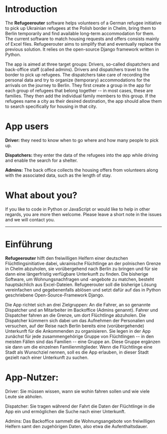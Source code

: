 # Introduction  

The **Refugeerouter** software helps volunteers of a German refugee initiative to pick up Ukrainian refugees at the Polish border in Chelm, bring them to Berlin temporarily and find available long-term accommodation for them. The current software to match housing requests and offers consists mainly of Excel files. Refugeerouter aims to simplify that and eventually replace the previous solution. It relies on the open-source Django framework written in Python.  

The app is aimed at three target groups: Drivers, so-called dispatchers and back-office staff (called admins). Drivers and dispatchers travel to the border to pick up refugees. The dispatchers take care of recording the personal data and try to organize (temporary) accommodations for the arrivals on the journey to Berlin. They first create a group in the app for each group of refugees that belong together -- in most cases, these are families. They then add the individual family members to this group. If the refugees name a city as their desired destination, the app should allow them to search specifically for housing in that city.  

# App users 

**Driver:** they need to know when to go where and how many people to pick up.  

**Dispatchers:** they enter the data of the refugees into the app while driving and enable the search for a shelter.  

**Admins:** The back office collects the housing offers from volunteers along with the associated data, such as the length of stay.  

# What about you?  

If you like to code in Python or JavaScript or would like to help in other regards, you are more then welcome. Please leave a short note in the issues and we will contact you. 

---  

# Einführung  

**Refugeerouter** hilft den freiwilligen Helfern einer deutschen Flüchtlingsinitiative dabei, ukrainische Flüchtlinge an der polnischen Grenze in Chelm abzuholen, sie vorübergehend nach Berlin zu bringen und für sie dann eine längerfristig verfügbare Unterkunft zu finden. Die bisherige Software, um Wohnungsnachfragen und -angebote zu matchen, besteht hauptsächlich aus Excel-Dateien. Refugeerouter soll die bisherige Lösung vereinfachen und gegebenenfalls ablösen und setzt dafür auf das in Python geschriebene Open-Source-Framework Django.  

Die App richtet sich an drei Zielgruppen: An die Fahrer, an so genannte Dispatcher und an Mitarbeiter im Backoffice (Admins genannt). Fahrer und Dispatcher fahren an die Grenze, um dort Flüchtlinge abzuholen. Die Dispatcher kümmern sich dabei um das Aufnehmen der Personalien und versuchen, auf der Reise nach Berlin bereits eine (vorübergehende) Unterkunft für die Ankommenden zu organisieren. Sie legen in der App zunächst für jede zusammengehörige Gruppe von Flüchtlingen -- in den meisten Fällen sind das Familien -- eine Gruppe an. Diese Gruppe ergänzen sie dann um die einzelnen Familienmitglieder. Wenn die Flüchtlinge eine Stadt als Wunschziel nennen, soll es die App erlauben, in dieser Stadt gezielt nach einer Unterkunft zu suchen.

# App-Nutzer:

Driver: Sie müssen wissen, wann sie wohin fahren sollen und wie viele Leute sie abholen.

Dispatcher: Sie tragen während der Fahrt die Daten der Flüchtlinge in die App ein und ermöglichen die Suche nach einer Unterkunft.

Admins: Das Backoffice sammelt die Wohnungsangebote von freiwilligen Helfern samt den zugehörigen Daten, also etwa die Aufenthaltsdauer.   

